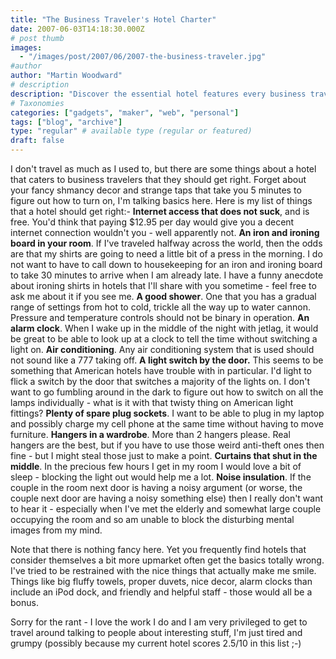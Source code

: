 ```yaml
---
title: "The Business Traveler's Hotel Charter"
date: 2007-06-03T14:18:30.000Z
# post thumb
images:
  - "/images/post/2007/06/2007-the-business-traveler.jpg"
#author
author: "Martin Woodward"
# description
description: "Discover the essential hotel features every business traveler needs for a hassle-free stay, from reliable Wi-Fi to ample plug sockets."
# Taxonomies
categories: ["gadgets", "maker", "web", "personal"]
tags: ["blog", "archive"]
type: "regular" # available type (regular or featured)
draft: false
---
```


I don't travel as much as I used to, but there are some things about a hotel that caters to business travelers that they should get right. Forget about your fancy shmancy decor and strange taps that take you 5 minutes to figure out how to turn on, I'm talking basics here. Here is my list of things that a hotel should get right:- **Internet access that does not suck**, and is free. You'd think that paying $12.95 per day would give you a decent internet connection wouldn't you - well apparently not. **An iron and ironing board in your room**. If I've traveled halfway across the world, then the odds are that my shirts are going to need a little bit of a press in the morning. I do not want to have to call down to housekeeping for an iron and ironing board to take 30 minutes to arrive when I am already late. I have a funny anecdote about ironing shirts in hotels that I'll share with you sometime - feel free to ask me about it if you see me. **A good shower**. One that you has a gradual range of settings from hot to cold, trickle all the way up to water cannon. Pressure and temperature controls should not be binary in operation. **An alarm clock**. When I wake up in the middle of the night with jetlag, it would be great to be able to look up at a clock to tell the time without switching a light on. **Air conditioning**. Any air conditioning system that is used should not sound like a 777 taking off. **A light switch by the door.** This seems to be something that American hotels have trouble with in particular. I'd light to flick a switch by the door that switches a majority of the lights on. I don't want to go fumbling around in the dark to figure out how to switch on all the lamps individually - what is it with that twisty thing on American light fittings? **Plenty of spare plug sockets**. I want to be able to plug in my laptop and possibly charge my cell phone at the same time without having to move furniture. **Hangers in a wardrobe**. More than 2 hangers please. Real hangers are the best, but if you have to use those weird anti-theft ones then fine - but I might steal those just to make a point. **Curtains that shut in the middle**. In the precious few hours I get in my room I would love a bit of sleep - blocking the light out would help me a lot. **Noise insulation**. If the couple in the room next door is having a noisy argument (or worse, the couple next door are having a noisy something else) then I really don't want to hear it - especially when I've met the elderly and somewhat large couple occupying the room and so am unable to block the disturbing mental images from my mind.

Note that there is nothing fancy here. Yet you frequently find hotels that consider themselves a bit more upmarket often get the basics totally wrong. I've tried to be restrained with the nice things that actually make me smile. Things like big fluffy towels, proper duvets, nice decor, alarm clocks than include an iPod dock, and friendly and helpful staff - those would all be a bonus.

Sorry for the rant - I love the work I do and I am very privileged to get to travel around talking to people about interesting stuff, I'm just tired and grumpy (possibly because my current hotel scores 2.5/10 in this list ;-)

